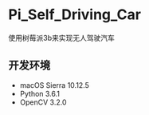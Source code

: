 # Pi_Self_Driving_Car
使用树莓派3b来实现无人驾驶汽车


## 开发环境
* macOS Sierra 10.12.5 
* Python 3.6.1
* OpenCV 3.2.0